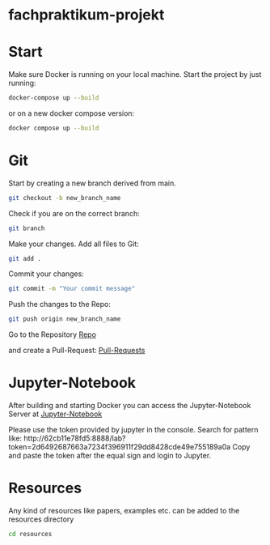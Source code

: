 # fachpraktikum-projekt


# Start
Make sure Docker is running on your local machine.
Start the project by just running:

```bash
docker-compose up --build
```
or on a new docker compose version:
```bash
docker compose up --build
```
# Git
Start by creating a new branch derived from main.
```bash
git checkout -b new_branch_name
```
Check if you are on the correct branch:
```bash
git branch
```
Make your changes.
Add all files to Git:
```bash
git add .
```
Commit your changes:
```bash
git commit -m "Your commit message"
```
Push the changes to the Repo:
```bash
git push origin new_branch_name
```
Go to the Repository
[Repo](https://github.com/DanielLanghann/fachpraktikum_uebungen)

and create a Pull-Request:
[Pull-Requests](https://github.com/DanielLanghann/fachpraktikum_uebungen/pulls)

# Jupyter-Notebook
After building and starting Docker you can access the Jupyter-Notebook
Server at [Jupyter-Notebook](http://localhost:8888)

Please use the token provided by jupyter in the console. Search for pattern like: http://62cb11e78fd5:8888/lab?token=2d6492687663a7234f396911f29dd8428cde49e755189a0a
Copy and paste the token after the equal sign and login to Jupyter.

# Resources
Any kind of resources like papers, examples etc. can be added to the
resources directory
```bash
cd resources
```